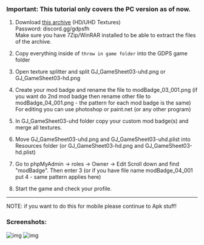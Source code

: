 ### **Important: This tutorial only covers the PC version as of now.**

1. Download [this archive](https://cdn.discordapp.com/attachments/702567317732589568/863182647471898674/Files.rar) (HD/UHD Textures)  
Password: discord.gg/gdpsfh  
Make sure you have 7Zip/WinRAR installed to be able to extract the files of the archive.

2. Copy everything inside of `throw in game folder` into the GDPS game folder

3. Open texture splitter and split GJ_GameSheet03-uhd.png or GJ_GameSheet03-hd.png

4. Create your mod badge and rename the file to modBadge_03_001.png
(if you want do 2nd mod badge then rename other file to modBadge_04_001.png - the pattern for each mod badge is the same)
For editing you can use photoshop or paint.net (or any other program)

5. In GJ_GameSheet03-uhd folder copy your custom mod badge(s) and merge all textures.

6. Move GJ_GameSheet03-uhd.png and GJ_GameSheet03-uhd.plist into Resources folder
(or GJ_GameSheet03-hd.png and GJ_GameSheet03-hd.plist)

7. Go to phpMyAdmin -> roles -> Owner -> Edit
Scroll down and find "modBadge". Then enter 3 (or if you have file name modBadge_04_001 put 4 - same pattern applies here)

7. Start the game and check your profile.
---
NOTE: if you want to do this for mobile please continue to Apk stuff!
### **Screenshots:**


![img](https://cdn.discordapp.com/attachments/847870059896766464/863077737669197824/unknown.png)
![img](https://cdn.discordapp.com/attachments/847870059896766464/863077448266678273/unknown.png)
